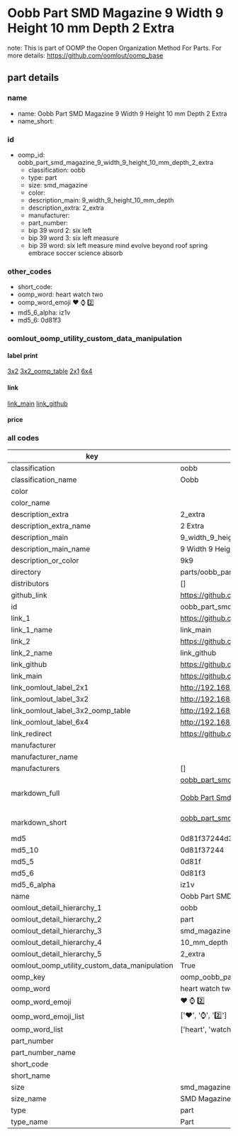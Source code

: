 # Oobb Part SMD Magazine 9 Width 9 Height 10 mm Depth 2 Extra  

note: This is part of OOMP the Oopen Organization Method For Parts. For more details: https://github.com/oomlout/oomp_base

##  part details
  







### name
* name: Oobb Part SMD Magazine 9 Width 9 Height 10 mm Depth 2 Extra
* name_short: 
### id
* oomp_id: oobb_part_smd_magazine_9_width_9_height_10_mm_depth_2_extra
  * classification: oobb
  * type: part
  * size: smd_magazine
  * color: 
  * description_main: 9_width_9_height_10_mm_depth
  * description_extra: 2_extra
  * manufacturer: 
  * part_number: 
  * bip 39 word 2: six left
  * bip 39 word 3: six left measure
  * bip 39 word: six left measure mind evolve beyond roof spring embrace soccer science absorb

### other_codes
* short_code: 
* oomp_word: heart watch two
* oomp_word_emoji :heart: :watch: :two:
* md5_6_alpha: iz1v
* md5_6: 0d81f3






### oomlout_oomp_utility_custom_data_manipulation
#### label print
[3x2](http://192.168.1.245:1112/?label=oomp%20iz1v)
[3x2_oomp_table](http://192.168.1.108:1112/?label=oomp%20iz1v)
[2x1](http://192.168.1.242:1112/?label=oomp%20iz1v)
[6x4](http://192.168.1.55:1112/?label=oomp%20iz1v)    

#### link

[link_main](https://github.com/oomlout/oomlout_oomp_version_1_messy/tree/main/parts/oobb_part_smd_magazine_9_width_9_height_10_mm_depth_2_extra) [link_github](https://github.com/oomlout/oomlout_oomp_version_1_messy/tree/main/parts/oobb_part_smd_magazine_9_width_9_height_10_mm_depth_2_extra)                             

#### price







### all codes 
| key | value |  
| --- | --- |  
| classification | oobb |  
| classification_name | Oobb |  
| color |  |  
| color_name |  |  
| description_extra | 2_extra |  
| description_extra_name | 2 Extra |  
| description_main | 9_width_9_height_10_mm_depth |  
| description_main_name | 9 Width 9 Height 10 mm Depth |  
| description_or_color | 9k9 |  
| directory | parts/oobb_part_smd_magazine_9_width_9_height_10_mm_depth_2_extra |  
| distributors | [] |  
| github_link | https://github.com/oomlout/oomlout_oomp_part_src/tree/main/parts/oobb_part_smd_magazine_9_width_9_height_10_mm_depth_2_extra |  
| id | oobb_part_smd_magazine_9_width_9_height_10_mm_depth_2_extra |  
| link_1 | https://github.com/oomlout/oomlout_oomp_version_1_messy/tree/main/parts/oobb_part_smd_magazine_9_width_9_height_10_mm_depth_2_extra |  
| link_1_name | link_main |  
| link_2 | https://github.com/oomlout/oomlout_oomp_version_1_messy/tree/main/parts/oobb_part_smd_magazine_9_width_9_height_10_mm_depth_2_extra |  
| link_2_name | link_github |  
| link_github | https://github.com/oomlout/oomlout_oomp_version_1_messy/tree/main/parts/oobb_part_smd_magazine_9_width_9_height_10_mm_depth_2_extra |  
| link_main | https://github.com/oomlout/oomlout_oomp_version_1_messy/tree/main/parts/oobb_part_smd_magazine_9_width_9_height_10_mm_depth_2_extra |  
| link_oomlout_label_2x1 | http://192.168.1.242:1112/?label=oomp%20iz1v |  
| link_oomlout_label_3x2 | http://192.168.1.245:1112/?label=oomp%20iz1v |  
| link_oomlout_label_3x2_oomp_table | http://192.168.1.108:1112/?label=oomp%20iz1v |  
| link_oomlout_label_6x4 | http://192.168.1.55:1112/?label=oomp%20iz1v |  
| link_redirect | https://github.com/oomlout/oomlout_oomp_version_1_messy/tree/main/parts/oobb_part_smd_magazine_9_width_9_height_10_mm_depth_2_extra |  
| manufacturer |  |  
| manufacturer_name |  |  
| manufacturers | [] |  
| markdown_full | [oobb_part_smd_magazine_9_width_9_height_10_mm_depth_2_extra](none)<br>[](none)<br>[Oobb Part Smd Magazine 9 Width 9 Height 10 Mm Depth 2 Extra](none)<br><br> |  
| markdown_short | [oobb_part_smd_magazine_9_width_9_height_10_mm_depth_2_extra](none)<br><br> |  
| md5 | 0d81f37244d33774572718cf13dfce4e |  
| md5_10 | 0d81f37244 |  
| md5_5 | 0d81f |  
| md5_6 | 0d81f3 |  
| md5_6_alpha | iz1v |  
| name | Oobb Part SMD Magazine 9 Width 9 Height 10 mm Depth 2 Extra |  
| oomlout_detail_hierarchy_1 | oobb |  
| oomlout_detail_hierarchy_2 | part |  
| oomlout_detail_hierarchy_3 | smd_magazine |  
| oomlout_detail_hierarchy_4 | 10_mm_depth |  
| oomlout_detail_hierarchy_5 | 2_extra |  
| oomlout_oomp_utility_custom_data_manipulation | True |  
| oomp_key | oomp_oobb_part_smd_magazine_9_width_9_height_10_mm_depth_2_extra |  
| oomp_word | heart watch two |  
| oomp_word_emoji | :heart: :watch: :two: |  
| oomp_word_emoji_list | [':heart:', ':watch:', ':two:'] |  
| oomp_word_list | ['heart', 'watch', 'two'] |  
| part_number |  |  
| part_number_name |  |  
| short_code |  |  
| short_name |  |  
| size | smd_magazine |  
| size_name | SMD Magazine |  
| type | part |  
| type_name | Part |  
